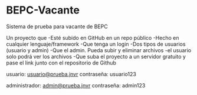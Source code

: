 # BEPC-Vacante

Sistema de prueba para vacante de BEPC

Un proyecto que
-Esté subido en GitHub en un repo público
-Hecho en cualquier lenguaje/framework
-Que tenga un login
-Dos tipos de usuarios (usuario y admin)
-Que el admin. Pueda subir y eliminar archivos
-el usuario solo podrá ver los archivos
-Que suba el proyecto a un servidor gratuito y pase el link junto con el repositorio de Github


usuario:
usuario@prueba.jnvr
contraseña:
usuario123

administrador:
admin@prueba.jnvr
contraseña:
admin123
